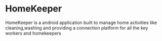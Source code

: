 # HomeKeeper
HomeKeeper is a android application built to manage home activities like cleaning,washing and providing a connection platform for all the key workers and homekeepers
